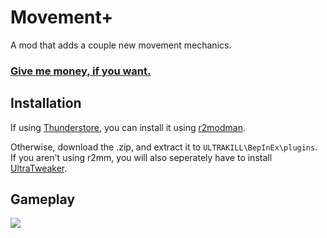 # Movement+

A mod that adds a couple new movement mechanics.

### [Give me money, if you want.](https://www.patreon.com/Waff1e)

## Installation

If using [Thunderstore](https://thunderstore.io/c/ultrakill/p/Waff1e/Movement+), you can install it using [r2modman](https://thunderstore.io/package/ebkr/r2modman/). 

Otherwise, download the .zip, and extract it to `ULTRAKILL\BepInEx\plugins`.
If you aren't using r2mm, you will also seperately have to install [UltraTweaker](https://thunderstore.io/c/ultrakill/p/Waff1e/UltraTweaker).

## Gameplay
[![](https://github.com/wafflethings/MovementPlus/assets/60797216/4ee15b45-e1df-43af-86cc-95afb32e29c7)](https://youtu.be/watch?v=FJjxaGe3wOc)
